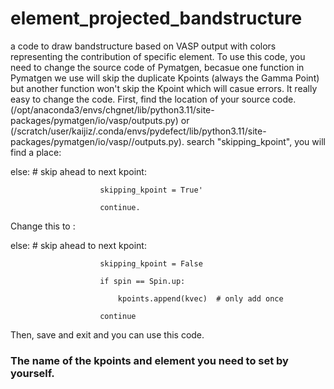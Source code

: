# element_projected_bandstructure
a code to draw bandstructure based on VASP output with colors representing the contribution of specific element. 
To use this code, you need to change the source code of Pymatgen, becasue one function in Pymatgen we use will skip the duplicate Kpoints (always the Gamma Point) but another function won't skip the Kpoint which will casue errors. It really easy to change the code.
First, find the location of your source code. (/opt/anaconda3/envs/chgnet/lib/python3.11/site-packages/pymatgen/io/vasp/outputs.py) or (/scratch/user/kaijiz/.conda/envs/pydefect/lib/python3.11/site-packages/pymatgen/io/vasp//outputs.py).
search "skipping_kpoint", you will find a place:  

else:  # skip ahead to next kpoint:

                        skipping_kpoint = True'
                        
                        continue.
                
Change this to :

else:  # skip ahead to next kpoint:

                        skipping_kpoint = False
                        
                        if spin == Spin.up:
                        
                            kpoints.append(kvec)  # only add once
                            
                        continue

Then, save and exit and you can use this code.


### The name of the kpoints and element you need to set by yourself.
